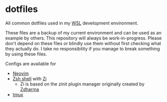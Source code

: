 # dotfiles

All common dotfiles used in my [WSL](https://learn.microsoft.com/en-us/windows/wsl/) development environment.

These files are a backup of my current environment and can be used as an example by others. This repository will always be work-in-progress. Please don't depend on these files or blindly use them without first checking what they actually do. I take no responsibility if you manage to break something by using these files.

Configs are available for
- [Neovim](https://neovim.io/)
- [Zsh shell](https://zsh.sourceforge.io/) with [Zi](https://wiki.zshell.dev/)
    - Zi is based on the zinit plugin manager originally created by [Zdharma](https://github.com/zdharma)
- [tmux](https://github.com/tmux/tmux/wiki)
